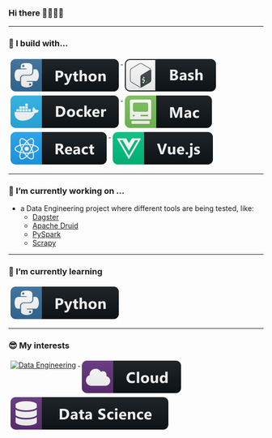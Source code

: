### Hi there 🎉🎈🎉🎈

---
### 🚧 I build with...

  <a href="https://www.python.org/">
    <img src="https://raw.githubusercontent.com/MikeCodesDotNET/ColoredBadges/master/svg/dev/languages/python.svg" alt="Python" style="vertical-align:top; margin:4px">
  </a>

  <a href="https://github.com/ChristianChiarulli/LunarVim">
    <img src="https://raw.githubusercontent.com/MikeCodesDotNET/ColoredBadges/master/svg/dev/tools/bash.svg" alt="Neovim" style="vertical-align:top; margin:4px">
  </a>

  <a href="https://docker.com">
    <img src="https://raw.githubusercontent.com/MikeCodesDotNET/ColoredBadges/master/svg/dev/tools/docker.svg" alt="Docker" style="vertical-align:top; margin:4px">
  </a>
 
  <a href="https://www.apple.com/macbook-pro-13/">
    <img src="https://raw.githubusercontent.com/MikeCodesDotNET/ColoredBadges/master/svg/devices/mac.svg" alt="MacBook Pro" style="vertical-align:top; margin:4px">
  </a>

  <a href="https://reactjs.org">
    <img src="https://raw.githubusercontent.com/MikeCodesDotNET/ColoredBadges/master/svg/dev/frameworks/react.svg" alt="React" style="vertical-align:top; margin:4px">
  </a>

  <a href="https://vuejs.org">
    <img src="https://raw.githubusercontent.com/MikeCodesDotNET/ColoredBadges/master/svg/dev/frameworks/vue.svg" alt="VueJS" style="vertical-align:top; margin:4px">
  </a>
</p>

---
### 🔭 I’m currently working on ...
 - a Data Engineering project where different tools are being tested, like:
    - [Dagster](https://dagster.io)
    - [Apache Druid](https://apache.druid.org)
    - [PySpark](https://spark.apache.org)
    - [Scrapy](https://scrapy.org)

---
### 🌱 I’m currently learning
<p>
  <a href="https://www.python.org/">
    <img src="https://raw.githubusercontent.com/MikeCodesDotNET/ColoredBadges/master/svg/dev/languages/python.svg" alt="Python" style="vertical-align:top; margin:4px">
  </a>
</p>

---
### 😎 My interests 
<a href="#">
    <img src="https://raw.githubusercontent.com/stejul/ColoredBadges/master/customBadges/dataengineering.svg" alt="Data Engineering" style="vertical-align:top; margin:4px">
  </a>
<a href="#">
    <img src="https://raw.githubusercontent.com/MikeCodesDotNET/ColoredBadges/master/svg/dev/misc/cloud.svg" alt="Cloud" style="vertical-align:top; margin:4px">
  </a>
  <a href="#">
    <img src="https://raw.githubusercontent.com/MikeCodesDotNET/ColoredBadges/master/svg/dev/misc/datascience.svg" alt="Data Science" style="vertical-align:top; margin:4px">
  </a>

